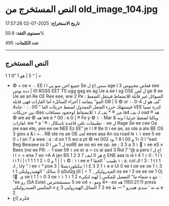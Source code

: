 # النص المستخرج من old_image_104.jpg

**تاريخ الاستخراج:** 2025-07-02 17:57:26

**مستوى الثقة:** 50.8%

**عدد الكلمات:** 495

---

## النص المستخرج

1 1 0“
1 ‏هو‎ | 5 “ | +
+ © + oe « ٠.
EE ‏جميع اجن سو يي ا ا‎ Se ‏سس اع ل‎ age ‏فعاض محبيوس 3 ا‎ see ‏دده يوس‎
| (0 RGSS EET TS ugg gag es ag Ue a ee ‏ا‎ sg OSE ‏ل لص‎ ge 8 ee Ue ae an Re OE Ree eee, ww 2 Pe :
‏السوائل غير قابلة للانضغاط فينتقل الضغط المؤ” بتمامه | أجزاء السائلء أما الغازات فهى قابلة‎ GR |
5 © or ٠. 0-4 ‏لف هو ل‎ ْ 4٠ ‏جاه‎ : . 00
”
‏فيستهلك حرزء الشغل الممذول لضغط حزبئات الغا‎ VEE ‏كدرة تسيا بين حزيكات‎ dias ‏للانضغاط لوحجود مسافات‎ ١
J ‏من ® * بف‎ iad ‏بف‎ J oad ® ‏هه‎ © we ae © ‏هه‎ we e * 00
: e 0 | ® Fe y © ٠ ١ Mar & ‏ونه‎ i
‏ويالتا لضغط جزئيا لغازات.‎
ew * a ‘ ® :
‏تطبيقات على قاعدة باسكال‎
٠ ee ‏ل‎
‎Rage Se ee cee Oa jee eae ete, yee ee oe NEE Ez EE” je ‏ا ا‎ #
Be tt i ee ae, as ote a ate BE OS 3 gies a & i +. . RB ste ns ae OE ‏لخد‎ eeee
aaa An oa road le ١ ١ eee 5 ee 0 ‏ا د‎ an 7 a wee : a : d on 1 5 wo a pt © rei 002 ‏و 00 ا 8 ? ود‎ 1١ 0 ‏ا‎ “ead Beg
Bewaee ss 0 ‏ل 1 ص ا‎  eaRE ae oo eo ee op. ae ; <a z ss mare > 3 3 a 3 ١ ْ ١ ee eS » Bees
{ne ee PR: .- 1 eae 59 ١ oe er a = cs ai aad 3 Rid 7 “@ a
pers ‏اج ل ا ا ا‎ > = ena 7 eo =A 4 jan BS 1 2 3 7 ‏ع هر 0 ايف‎ ENE aaa is ie
t 4 1 ١
0 : 1 I
t i i 1
i | i 1
1 1 1 2 ١
0 ‏و‎ 1 | | ١ :
© ١ i ee e f ١
‏طبيب ' الحفا‎ : a. col JI ! 3
: 1 t t 1
J , Uy " i ee ١ °
poe 3 |  نيكيلورديصلا‎ !
I £ 3 3 1
١ e e Ul 0 ee t oe oe oe 1
١ 3 t 1
‏سالك ' الهعيدروليكى‎ 3 qSuQg jill | = T , ‏العيدروليكر‎
‎os ee ! 3 oe ee oe 1 Oj 1 ْ ‏ى‎ oe
t 1 1
١ 0 3 oe ١
١ 1 ١ 1
2 «٠
‏نتع ه شماء ما" التفصل للمكس | لهند لنكى‎
“ee ‏رو‎ (SA Este) ‏سسشخترص‎ 5
oe o4 +. ‏ومو‎ 4*٠ eo ‏هه‎
‎1150:21:11 press ‏المكبس الصيدروليكى‎ «
‏ع‎ 3
‏السائل الهيدروليى‎ 7 2 ee ‏ظ‎
‎— ° ‏سدي هيدرو‎ '
‏نه نه‎ e 2
+ ‏فكرم ]اع‎
